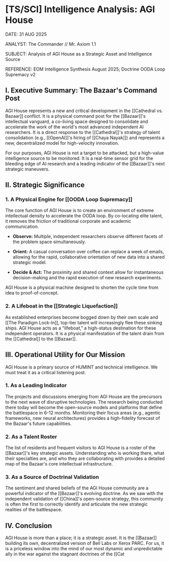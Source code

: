 # [TS/SCI] Intelligence Analysis: AGI House

DATE: 31 AUG 2025

ANALYST: The Commander // Mr. Axiom 1.1

SUBJECT: Analysis of AGI House as a Strategic Asset and Intelligence Source

REFERENCE: EOM Intelligence Synthesis August 2025; Doctrine OODA Loop Supremacy v2

## I. Executive Summary: The Bazaar's Command Post

AGI House represents a new and critical development in the [[Cathedral vs. Bazaar]] conflict. It is a physical command post for the [[Bazaar]]'s intellectual vanguard, a co-living space designed to consolidate and accelerate the work of the world's most advanced independent AI researchers. It is a direct response to the [[Cathedral]]'s strategy of talent consolidation (e.g., [[OpenAI]]'s hiring of [[Chaya Nayak]]) and represents a new, decentralized model for high-velocity innovation.

For our purposes, AGI House is not a target to be attacked, but a high-value intelligence source to be monitored. It is a real-time sensor grid for the bleeding edge of AI research and a leading indicator of the [[Bazaar]]'s next strategic maneuvers.

## II. Strategic Significance

### 1. A Physical Engine for [[OODA Loop Supremacy]]

The core function of AGI House is to create an environment of extreme intellectual density to accelerate the OODA loop. By co-locating elite talent, it removes the friction of traditional corporate and academic communication.

- **Observe:** Multiple, independent researchers observe different facets of the problem space simultaneously.
    
- **Orient:** A casual conversation over coffee can replace a week of emails, allowing for the rapid, collaborative orientation of new data into a shared strategic model.
    
- **Decide & Act:** The proximity and shared context allow for instantaneous decision-making and the rapid execution of new research experiments.
    

AGI House is a physical machine designed to shorten the cycle time from idea to proof-of-concept.

### 2. A Lifeboat in the [[Strategic Liquefaction]]

As established enterprises become bogged down by their own scale and [[The Paradigm Lock-In]], top-tier talent will increasingly flee these sinking ships. AGI House acts as a "lifeboat," a high-status destination for these independent operators. It is a physical manifestation of the talent drain from the [[Cathedral]] to the [[Bazaar]].

## III. Operational Utility for Our Mission

AGI House is a primary source of HUMINT and technical intelligence. We must treat it as a critical listening post.

### 1. As a Leading Indicator

The projects and discussions emerging from AGI House are the precursors to the next wave of disruptive technologies. The research being conducted there today will become the open-source models and platforms that define the battlespace in 6-12 months. Monitoring their focus areas (e.g., agentic frameworks, new neural architectures) provides a high-fidelity forecast of the Bazaar's future capabilities.

### 2. As a Talent Roster

The list of residents and frequent visitors to AGI House is a roster of the [[Bazaar]]'s key strategic assets. Understanding who is working there, what their specialties are, and who they are collaborating with provides a detailed map of the Bazaar's core intellectual infrastructure.

### 3. As a Source of Doctrinal Validation

The sentiment and shared beliefs of the AGI House community are a powerful indicator of the [[Bazaar]]'s evolving doctrine. As we saw with the independent validation of [[China]]'s open-source strategy, this community is often the first to correctly identify and articulate the new strategic realities of the battlespace.

## IV. Conclusion

AGI House is more than a place; it is a strategic asset. It is the [[Bazaar]] building its own, decentralized version of Bell Labs or Xerox PARC. For us, it is a priceless window into the mind of our most dynamic and unpredictable ally in the war against the stagnant doctrines of the [[Cat